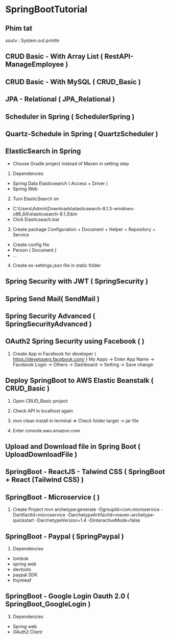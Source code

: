 # SpringBootTutorial

## Phim tat
soutv : System.out.println


## CRUD Basic - With Array List ( RestAPI-ManageEmployee ) 



## CRUD Basic - With MySQL ( CRUD_Basic )



## JPA - Relational ( JPA_Relational )



## Scheduler in Spring ( SchedulerSpring )



## Quartz-Schedule in Spring ( QuartzScheduler )



## ElasticSearch in Spring
* Choose Gradle project instead of Maven in setting step
1. Dependencies
- Spring Data Elasticsearch ( Access + Driver )
- Spring Web
2. Turn ElasticSearch on
- C:\Users\Admin\Downloads\elasticsearch-8.1.3-windows-x86_64\elasticsearch-8.1.3\bin
- Click Elasticseach.bat
3. Create package Configuration + Document + Helper + Repository + Service
- Create config file
- Person ( Document )
- ...
4. Create es-settings.json file in static folder



## Spring Security with JWT ( SpringSecurity )


## Spring Send Mail( SendMail )


## Spring Security Advanced ( SpringSecurityAdvanced )


## OAuth2 Spring Security using Facebook ( )
1. Create App in Facebook for developer ( https://developers.facebook.com/ )
My Apps -> Enter App Name -> Facebook Login -> Others -> Dashboard -> Setting -> Save change


## Deploy SpringBoot to AWS Elastic Beanstalk ( CRUD_Basic )
1. Open CRUD_Basic project

2. Check API in localhost again

3. mvn clean install  in terminal
=> Check folder target -> jar file

4. Enter console.aws.amazon.com


## Upload and Download file in Spring Boot ( UploadDownloadFile )


## SpringBoot - ReactJS - Talwind CSS ( SpringBoot + React (Tailwind CSS) )


## SpringBoot - Microservice ( )
1. Create Project
mvn archetype:generate -DgroupId=com.microservice -DartifactId=microservice -DarchetypeArtifactId=maven-archetype-quickstart -DarchetypeVersion=1.4 -DinteractiveMode=false


## SpringBoot - Paypal ( SpringPaypal )
1. Dependencies
- lombok
- spring web
- devtools
- paypal SDK
- thymleaf


## SpringBoot - Google Login Oauth 2.0 ( SpringBoot_GoogleLogin )
3. Dependencies
- Spring web
- OAuth2 Client